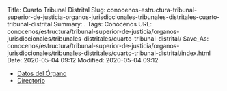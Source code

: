 Title: Cuarto Tribunal Distrital
Slug: conocenos-estructura-tribunal-superior-de-justicia-organos-jurisdiccionales-tribunales-distritales-cuarto-tribunal-distrital
Summary: .
Tags: Conócenos
URL: conocenos/estructura/tribunal-superior-de-justicia/organos-jurisdiccionales/tribunales-distritales/cuarto-tribunal-distrital/
Save_As: conocenos/estructura/tribunal-superior-de-justicia/organos-jurisdiccionales/tribunales-distritales/cuarto-tribunal-distrital/index.html
Date: 2020-05-04 09:12
Modified: 2020-05-04 09:12



* [Datos del Órgano](datos-del-organo/)
* [Directorio](directorio/)



